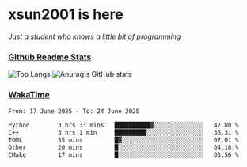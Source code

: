 # xsun2001 is here

*Just a student who knows a little bit of programming*

### [Github Readme Stats](https://github.com/anuraghazra/github-readme-stats)

![Top Langs](https://github-readme-stats.vercel.app/api/top-langs/?username=xsun2001&layout=compact&theme=radical) ![Anurag's GitHub stats](https://github-readme-stats.vercel.app/api?username=xsun2001&show_icons=true&theme=radical)

### [WakaTime](https://wakatime.com)

<!--START_SECTION:waka-->

```txt
From: 17 June 2025 - To: 24 June 2025

Python        3 hrs 33 mins   ██████████▓░░░░░░░░░░░░░░   42.80 %
C++           3 hrs 1 min     █████████░░░░░░░░░░░░░░░░   36.31 %
TOML          35 mins         █▓░░░░░░░░░░░░░░░░░░░░░░░   07.01 %
Other         20 mins         █░░░░░░░░░░░░░░░░░░░░░░░░   04.18 %
CMake         17 mins         █░░░░░░░░░░░░░░░░░░░░░░░░   03.56 %
```

<!--END_SECTION:waka-->
